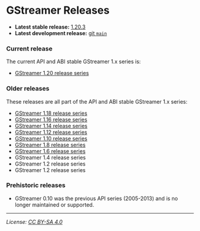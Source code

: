 # GStreamer Releases

- **Latest stable release:** [1.20.3][latest-stable]
- **Latest development release:** [git `main`][latest-devel]

[latest-stable]: https://gstreamer.freedesktop.org/releases/1.20/#1.20.3
[latest-devel]: https://gitlab.freedesktop.org/gstreamer/gstreamer/

### Current release

The current API and ABI stable GStreamer 1.x series is:

- [GStreamer 1.20 release series](https://gstreamer.freedesktop.org/releases/1.20/)

### Older releases

These releases are all part of the API and ABI stable GStreamer 1.x series:

- [GStreamer 1.18 release series](https://gstreamer.freedesktop.org/releases/1.18/)
- [GStreamer 1.16 release series](https://gstreamer.freedesktop.org/releases/1.16/)
- [GStreamer 1.14 release series](https://gstreamer.freedesktop.org/releases/1.14/)
- [GStreamer 1.12 release series](https://gstreamer.freedesktop.org/releases/1.12/)
- [GStreamer 1.10 release series](https://gstreamer.freedesktop.org/releases/1.10/)
- [GStreamer 1.8 release series](https://gstreamer.freedesktop.org/releases/1.8/)
- [GStreamer 1.6 release series](https://gstreamer.freedesktop.org/releases/1.6/)
- GStreamer 1.4 release series
- GStreamer 1.2 release series
- GStreamer 1.2 release series

### Prehistoric releases

- GStreamer 0.10 was the previous API series (2005-2013) and is no longer
  maintained or supported.

- - -

*License: [CC BY-SA 4.0](http://creativecommons.org/licenses/by-sa/4.0/)*
